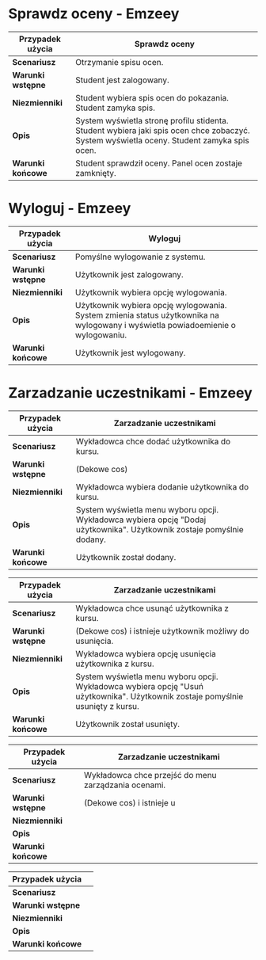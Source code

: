 # Sprawdz oceny - Emzeey
| **Przypadek użycia** |  Sprawdz oceny   |
| -------------------- | --- |
| **Scenariusz**       |  Otrzymanie spisu ocen.   |
| **Warunki wstępne**  |  Student jest zalogowany.   |
| **Niezmienniki**     |  Student wybiera spis ocen do pokazania. Student zamyka spis.   |
| **Opis**             |  System wyświetla stronę profilu stidenta. Student wybiera jaki spis ocen chce zobaczyć. System wyświetla oceny. Student zamyka spis ocen.   |
| **Warunki końcowe**  |  Student sprawdził oceny. Panel ocen zostaje zamknięty.   |

# Wyloguj - Emzeey
| **Przypadek użycia** |  Wyloguj   |
| -------------------- | --- |
| **Scenariusz**       |  Pomyślne wylogowanie z systemu.   |
| **Warunki wstępne**  |  Użytkownik jest zalogowany.   |
| **Niezmienniki**     |  Użytkownik wybiera opcję wylogowania.   |
| **Opis**             |  Użytkownik wybiera opcję wylogowania. System zmienia status użytkownika na wylogowany i wyświetla powiadoemienie o wylogowaniu.   |
| **Warunki końcowe**  |  Użytkownik jest wylogowany.   |

# Zarzadzanie uczestnikami - Emzeey
| **Przypadek użycia** |  Zarzadzanie uczestnikami   |
| -------------------- | --- |
| **Scenariusz**       |  Wykładowca chce dodać użytkownika do kursu.   |
| **Warunki wstępne**  |  (Dekowe cos)   |
| **Niezmienniki**     |  Wykładowca wybiera dodanie użytkownika do kursu.   |
| **Opis**             |  System wyświetla menu wyboru opcji. Wykładowca wybiera opcję "Dodaj użytkownika". Użytkownik zostaje pomyślnie dodany.   |
| **Warunki końcowe**  |  Użytkownik został dodany.    |

| **Przypadek użycia** |  Zarzadzanie uczestnikami   |
| -------------------- | --- |
| **Scenariusz**       |  Wykładowca chce usunąć użytkownika z kursu.   |
| **Warunki wstępne**  |  (Dekowe cos) i istnieje użytkownik możliwy do usunięcia.   |
| **Niezmienniki**     |  Wykładowca wybiera opcję usunięcia użytkownika z kursu.   |
| **Opis**             |  System wyświetla menu wyboru opcji. Wykładowca wybiera opcję "Usuń użytkownika". Użytkownik zostaje pomyślnie usunięty z kursu.   |
| **Warunki końcowe**  |  Użytkownik został usunięty.   |

| **Przypadek użycia** |  Zarzadzanie uczestnikami   |
| -------------------- | --- |
| **Scenariusz**       |  Wykładowca chce przejść do menu zarządzania ocenami.   |
| **Warunki wstępne**  |  (Dekowe cos) i istnieje u   |  # TODO HERE
| **Niezmienniki**     |     |
| **Opis**             |     |
| **Warunki końcowe**  |     |

| **Przypadek użycia** |     |
| -------------------- | --- |
| **Scenariusz**       |     |
| **Warunki wstępne**  |     |
| **Niezmienniki**     |     |
| **Opis**             |     |
| **Warunki końcowe**  |     |

